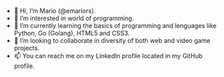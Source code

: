 - 👋 Hi, I’m Mario (@emariors).
- 👀 I’m interested in world of programming.
- 🌱 I’m currently learning the basics of programming and lenguages like Python, Go (Golang), HTML5 and CSS3.
- 💞️ I’m looking to collaborate in diversity of both web and video game projects.
- 📫 You can reach me on my LinkedIn profile located in my GitHub profile.

<!---
emariors/emariors is a ✨ special ✨ repository because its `README.md` (this file) appears on your GitHub profile.
You can click the Preview link to take a look at your changes.
--->
